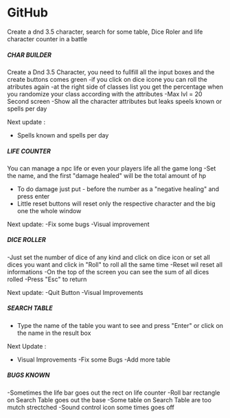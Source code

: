 # GitHub
 Create a dnd 3.5 character, search for some table, Dice Roler and life character counter in a battle

 ##### CHAR BUILDER #####

 Create a Dnd 3.5 Character, you need to fullfill all the input boxes and the create buttons comes green
 -if you click on dice icone you can roll the atributes again
 -at the right side of classes list you get the percentage when you randomize your class according with the attributes
 -Max lvl = 20
 Second screen
 -Show all the character attributes but leaks speels known or spells per day

 Next update :
 - Spells known and spells per day

 ##### LIFE COUNTER #####
 You can manage a npc life or even your players life all the game long
 -Set the name, and the first "damage healed" will be the total amount of hp
 - To do damage just put - before the number as a "negative healing" and press enter
 - Little reset buttons will reset only the respective character and the big one the whole window

Next update:
-Fix some bugs
-Visual improvement

##### DICE ROLLER #####

-Just set the number of dice of any kind and click on dice icon or set all dices you want and click in "Roll" to roll all the same time
-Reset wil reset all informations
-On the top of the screen you can see the sum of all dices rolled
-Press "Esc" to return

Next update:
-Quit Button
-Visual Improvements

##### SEARCH TABLE #####

- Type the name of the table you want to see and press "Enter" or click on the name in the result box

Next Update :
- Visual Improvements
-Fix some Bugs
-Add more table


##### BUGS KNOWN #####

-Sometimes the life bar goes out the rect on life counter
-Roll bar rectangle on Search Table goes out the base
-Some table on Search Table are too mutch strectched
-Sound control icon some times goes off
 
